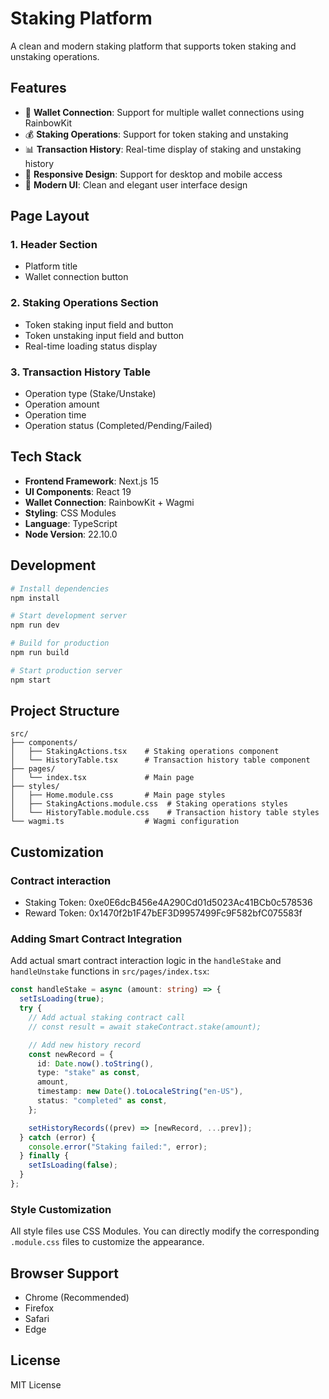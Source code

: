 # Staking Platform

A clean and modern staking platform that supports token staking and unstaking operations.

## Features

- 🔗 **Wallet Connection**: Support for multiple wallet connections using RainbowKit
- 💰 **Staking Operations**: Support for token staking and unstaking
- 📊 **Transaction History**: Real-time display of staking and unstaking history
- 📱 **Responsive Design**: Support for desktop and mobile access
- 🎨 **Modern UI**: Clean and elegant user interface design

## Page Layout

### 1. Header Section

- Platform title
- Wallet connection button

### 2. Staking Operations Section

- Token staking input field and button
- Token unstaking input field and button
- Real-time loading status display

### 3. Transaction History Table

- Operation type (Stake/Unstake)
- Operation amount
- Operation time
- Operation status (Completed/Pending/Failed)

## Tech Stack

- **Frontend Framework**: Next.js 15
- **UI Components**: React 19
- **Wallet Connection**: RainbowKit + Wagmi
- **Styling**: CSS Modules
- **Language**: TypeScript
- **Node Version**: 22.10.0

## Development

```bash
# Install dependencies
npm install

# Start development server
npm run dev

# Build for production
npm run build

# Start production server
npm start
```

## Project Structure

```
src/
├── components/
│   ├── StakingActions.tsx    # Staking operations component
│   └── HistoryTable.tsx      # Transaction history table component
├── pages/
│   └── index.tsx             # Main page
├── styles/
│   ├── Home.module.css       # Main page styles
│   ├── StakingActions.module.css  # Staking operations styles
│   └── HistoryTable.module.css    # Transaction history table styles
└── wagmi.ts                  # Wagmi configuration
```

## Customization

### Contract interaction

- Staking Token: 0xe0E6dcB456e4A290Cd01d5023Ac41BCb0c578536
- Reward Token: 0x1470f2b1F47bEF3D9957499Fc9F582bfC075583f

### Adding Smart Contract Integration

Add actual smart contract interaction logic in the `handleStake` and `handleUnstake` functions in `src/pages/index.tsx`:

```typescript
const handleStake = async (amount: string) => {
  setIsLoading(true);
  try {
    // Add actual staking contract call
    // const result = await stakeContract.stake(amount);

    // Add new history record
    const newRecord = {
      id: Date.now().toString(),
      type: "stake" as const,
      amount,
      timestamp: new Date().toLocaleString("en-US"),
      status: "completed" as const,
    };

    setHistoryRecords((prev) => [newRecord, ...prev]);
  } catch (error) {
    console.error("Staking failed:", error);
  } finally {
    setIsLoading(false);
  }
};
```

### Style Customization

All style files use CSS Modules. You can directly modify the corresponding `.module.css` files to customize the appearance.

## Browser Support

- Chrome (Recommended)
- Firefox
- Safari
- Edge

## License

MIT License
